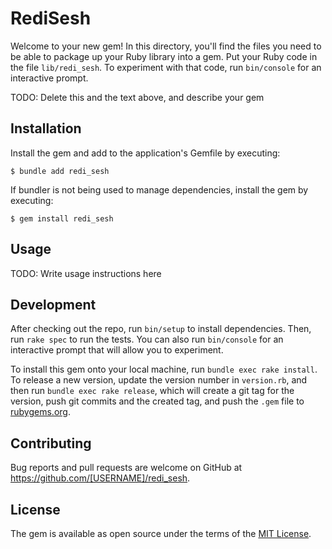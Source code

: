# RediSesh

Welcome to your new gem! In this directory, you'll find the files you need to be able to package up your Ruby library into a gem. Put your Ruby code in the file `lib/redi_sesh`. To experiment with that code, run `bin/console` for an interactive prompt.

TODO: Delete this and the text above, and describe your gem

## Installation

Install the gem and add to the application's Gemfile by executing:

    $ bundle add redi_sesh

If bundler is not being used to manage dependencies, install the gem by executing:

    $ gem install redi_sesh

## Usage

TODO: Write usage instructions here

## Development

After checking out the repo, run `bin/setup` to install dependencies. Then, run `rake spec` to run the tests. You can also run `bin/console` for an interactive prompt that will allow you to experiment.

To install this gem onto your local machine, run `bundle exec rake install`. To release a new version, update the version number in `version.rb`, and then run `bundle exec rake release`, which will create a git tag for the version, push git commits and the created tag, and push the `.gem` file to [rubygems.org](https://rubygems.org).

## Contributing

Bug reports and pull requests are welcome on GitHub at https://github.com/[USERNAME]/redi_sesh.

## License

The gem is available as open source under the terms of the [MIT License](https://opensource.org/licenses/MIT).
